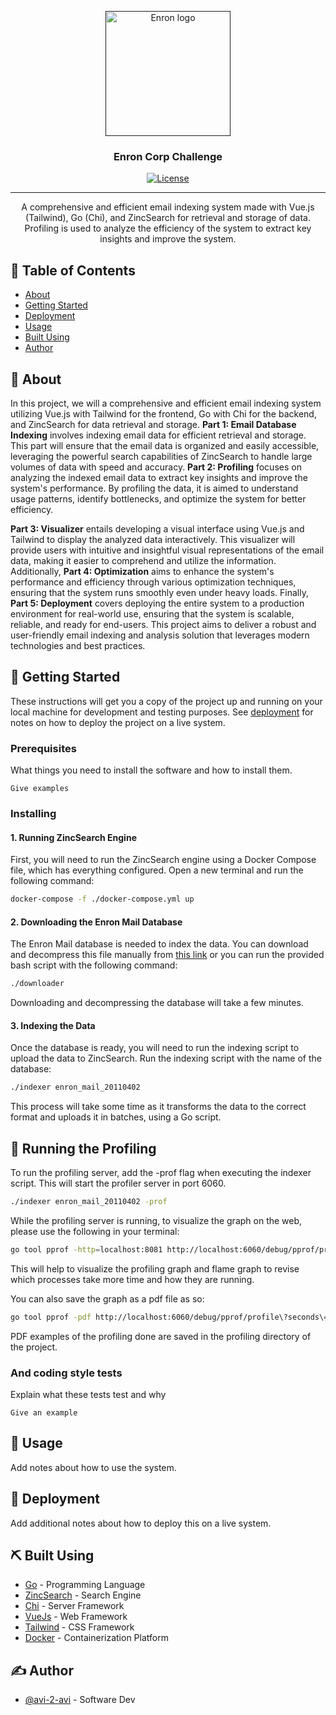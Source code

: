 <p align="center">
  <a href="" rel="noopener">
 <img width=200px height=200px src="https://external-content.duckduckgo.com/iu/?u=https%3A%2F%2Fwww.almrsal.com%2Fwp-content%2Fuploads%2F2015%2F12%2FEnron-Corporation-was-an-American-energy-commodities-and-services-company-based-in-Houston.jpg&f=1&nofb=1&ipt=7d291f71e280fc04c928387d0f0f199f056c6e7a2c4aabdd17289b045038898f&ipo=images" alt="Enron logo"></a>
</p>

<h3 align="center">Enron Corp Challenge</h3>

<div align="center">

[![License](https://img.shields.io/badge/license-MIT-blue.svg)](/LICENSE)

</div>

---

<p align="center"> A comprehensive and efficient email indexing system made with Vue.js (Tailwind), Go (Chi), and ZincSearch for retrieval and storage of data. Profiling is used to analyze the efficiency of the system to extract key insights and improve the system.
    <br> 
</p>

## 📝 Table of Contents

- [About](#about)
- [Getting Started](#getting_started)
- [Deployment](#deployment)
- [Usage](#usage)
- [Built Using](#built_using)
- [Author](#author)

## 🧐 About <a name = "about"></a>

In this project, we will a comprehensive and efficient email indexing system utilizing Vue.js with Tailwind for the frontend, Go with Chi for the backend, and ZincSearch for data retrieval and storage. **Part 1: Email Database Indexing** involves indexing email data for efficient retrieval and storage. This part will ensure that the email data is organized and easily accessible, leveraging the powerful search capabilities of ZincSearch to handle large volumes of data with speed and accuracy. **Part 2: Profiling** focuses on analyzing the indexed email data to extract key insights and improve the system's performance. By profiling the data, it is aimed to understand usage patterns, identify bottlenecks, and optimize the system for better efficiency.

**Part 3: Visualizer** entails developing a visual interface using Vue.js and Tailwind to display the analyzed data interactively. This visualizer will provide users with intuitive and insightful visual representations of the email data, making it easier to comprehend and utilize the information. Additionally, **Part 4: Optimization** aims to enhance the system's performance and efficiency through various optimization techniques, ensuring that the system runs smoothly even under heavy loads. Finally, **Part 5: Deployment** covers deploying the entire system to a production environment for real-world use, ensuring that the system is scalable, reliable, and ready for end-users. This project aims to deliver a robust and user-friendly email indexing and analysis solution that leverages modern technologies and best practices.

## 🏁 Getting Started <a name = "getting_started"></a>

These instructions will get you a copy of the project up and running on your local machine for development and testing purposes. See [deployment](#deployment) for notes on how to deploy the project on a live system.

### Prerequisites

What things you need to install the software and how to install them.

```
Give examples
```

### Installing

#### 1. Running ZincSearch Engine

First, you will need to run the ZincSearch engine using a Docker Compose file, which has everything configured. Open a new terminal and run the following command:

```bash
docker-compose -f ./docker-compose.yml up
```

#### 2. Downloading the Enron Mail Database

The Enron Mail database is needed to index the data. You can download and decompress this file manually from [this link](http://www.cs.cmu.edu/~enron/enron_mail_20110402.tgz) or you can run the provided bash script with the following command:

```bash
./downloader
```

Downloading and decompressing the database will take a few minutes.

#### 3. Indexing the Data

Once the database is ready, you will need to run the indexing script to upload the data to ZincSearch. Run the indexing script with the name of the database:

```bash
./indexer enron_mail_20110402
```

This process will take some time as it transforms the data to the correct format and uploads it in batches, using a Go script.


## 🔧 Running the Profiling <a name = "profiling"></a>

To run the profiling server, add the -prof flag when executing the indexer script. This will start the profiler server in port 6060.

```bash
./indexer enron_mail_20110402 -prof
```

While the profiling server is running, to visualize the graph on the web, please use the following in your terminal:

```bash
go tool pprof -http=localhost:8081 http://localhost:6060/debug/pprof/profile\?seconds\=30 
```
This will help to visualize the profiling graph and flame graph to revise which processes take more time and how they are running.

You can also save the graph as a pdf file as so:

```bash
go tool pprof -pdf http://localhost:6060/debug/pprof/profile\?seconds\=30  
```

PDF examples of the profiling done are saved in the profiling directory of the project.

### And coding style tests

Explain what these tests test and why

```
Give an example
```

## 🎈 Usage <a name="usage"></a>

Add notes about how to use the system.

## 🚀 Deployment <a name = "deployment"></a>

Add additional notes about how to deploy this on a live system.

## ⛏️ Built Using <a name = "built_using"></a>

- [Go](https://go.dev/) - Programming Language
- [ZincSearch](https://github.com/zincsearch/zincsearch?tab=readme-ov-file) - Search Engine
- [Chi](https://go-chi.io/) - Server Framework
- [VueJs](https://vuejs.org/) - Web Framework
- [Tailwind](https://tailwindcss.com/) - CSS Framework
- [Docker](https://www.docker.com/) - Containerization Platform

## ✍️ Author <a name = "author"></a>

- [@avi-2-avi](https://github.com/avi-2-avi) - Software Dev
